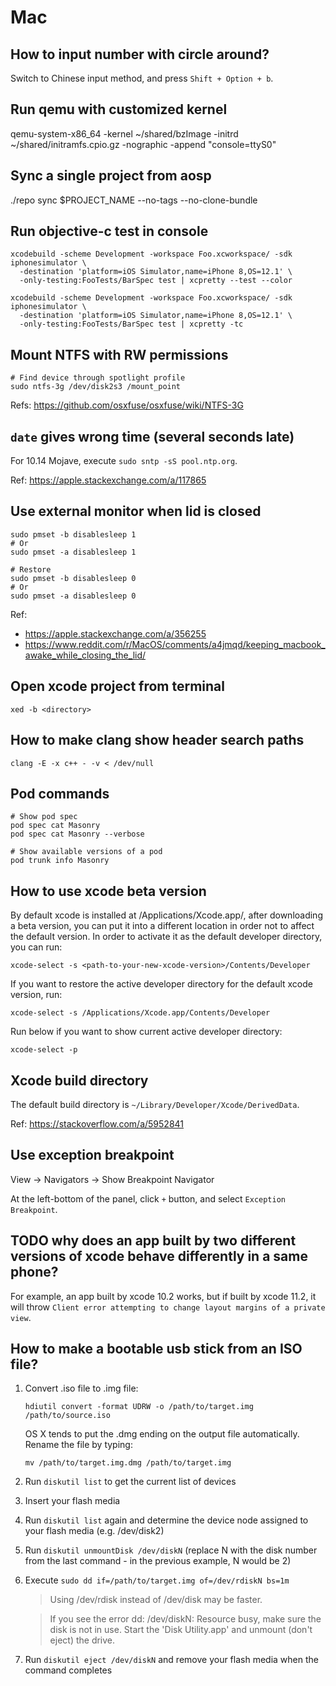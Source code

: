 # Mac

## How to input number with circle around?

Switch to Chinese input method, and press `Shift + Option + b`.

## Run qemu with customized kernel

qemu-system-x86_64 -kernel ~/shared/bzImage -initrd ~/shared/initramfs.cpio.gz -nographic -append "console=ttyS0"

## Sync a single project from aosp

./repo sync $PROJECT_NAME --no-tags --no-clone-bundle

## Run objective-c test in console

```
xcodebuild -scheme Development -workspace Foo.xcworkspace/ -sdk iphonesimulator \
  -destination 'platform=iOS Simulator,name=iPhone 8,OS=12.1' \
  -only-testing:FooTests/BarSpec test | xcpretty --test --color

xcodebuild -scheme Development -workspace Foo.xcworkspace/ -sdk iphonesimulator \
  -destination 'platform=iOS Simulator,name=iPhone 8,OS=12.1' \
  -only-testing:FooTests/BarSpec test | xcpretty -tc
```

## Mount NTFS with RW permissions

```
# Find device through spotlight profile
sudo ntfs-3g /dev/disk2s3 /mount_point
```

Refs: https://github.com/osxfuse/osxfuse/wiki/NTFS-3G

## `date` gives wrong time (several seconds late)

For 10.14 Mojave, execute `sudo sntp -sS pool.ntp.org`.

Ref: https://apple.stackexchange.com/a/117865

## Use external monitor when lid is closed

```
sudo pmset -b disablesleep 1
# Or
sudo pmset -a disablesleep 1

# Restore
sudo pmset -b disablesleep 0
# Or
sudo pmset -a disablesleep 0
```

Ref:

* https://apple.stackexchange.com/a/356255
* https://www.reddit.com/r/MacOS/comments/a4jmqd/keeping_macbook_awake_while_closing_the_lid/


## Open xcode project from terminal

```
xed -b <directory>
```

## How to make clang show header search paths

```
clang -E -x c++ - -v < /dev/null
```

## Pod commands

```
# Show pod spec
pod spec cat Masonry
pod spec cat Masonry --verbose

# Show available versions of a pod
pod trunk info Masonry
```

## How to use xcode beta version

By default xcode is installed at /Applications/Xcode.app/, after downloading a beta version,
you can put it into a different location in order not to affect the default version. In order
to activate it as the default developer directory, you can run:

```
xcode-select -s <path-to-your-new-xcode-version>/Contents/Developer
```

If you want to restore the active developer directory for the default xcode version, run:

```
xcode-select -s /Applications/Xcode.app/Contents/Developer
```

Run below if you want to show current active developer directory:

```
xcode-select -p
```

## Xcode build directory

The default build directory is `~/Library/Developer/Xcode/DerivedData`.

Ref: https://stackoverflow.com/a/5952841

## Use exception breakpoint

View -> Navigators -> Show Breakpoint Navigator

At the left-bottom of the panel, click `+` button, and select `Exception Breakpoint`.

## TODO why does an app built by two different versions of xcode behave differently in a same phone?

For example, an app built by xcode 10.2 works, but if built by xcode 11.2, it will throw
`Client error attempting to change layout margins of a private view`.

## How to make a bootable usb stick from an ISO file?

1. Convert .iso file to .img file:
   ```
   hdiutil convert -format UDRW -o /path/to/target.img /path/to/source.iso
   ```

   OS X tends to put the .dmg ending on the output file automatically. Rename the file by typing:

   ```
   mv /path/to/target.img.dmg /path/to/target.img
   ```

1. Run `diskutil list` to get the current list of devices

1. Insert your flash media

1. Run `diskutil list` again and determine the device node assigned to your flash media (e.g. /dev/disk2)

1. Run `diskutil unmountDisk /dev/diskN` (replace N with the disk number from the last command - in the previous example, N would be 2)

1. Execute `sudo dd if=/path/to/target.img of=/dev/rdiskN bs=1m`
   > Using /dev/rdisk instead of /dev/disk may be faster.

   > If you see the error dd: /dev/diskN: Resource busy, make sure the disk is not in use. Start the 'Disk Utility.app' and unmount (don't eject) the drive.

1. Run `diskutil eject /dev/diskN` and remove your flash media when the command completes

